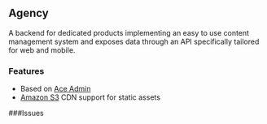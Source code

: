 ## Agency
A backend for dedicated products implementing an easy to use content management system and exposes
data through an API specifically tailored for web and mobile.

### Features
- Based on [Ace Admin](http://wrapbootstrap.com/preview/WB0B30DGR)
- [Amazon S3](http://aws.amazon.com/s3/) CDN support for static assets


###Issues
